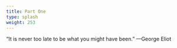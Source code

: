 ```yaml
---
title: Part One
type: splash
weight: 253
---
```


“It is never too late to be what you might have been.” —George Eliot